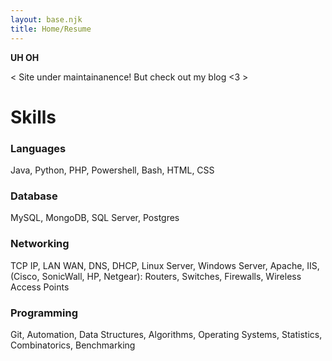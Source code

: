 ```yaml
---
layout: base.njk
title: Home/Resume
---
```

**UH OH**

&lt; Site under maintainanence! But check out my blog <3 &gt;

# Skills
### Languages
Java, Python, PHP, Powershell, Bash, HTML, CSS
### Database
MySQL, MongoDB, SQL Server, Postgres
### Networking
TCP IP, LAN WAN, DNS, DHCP, Linux Server, Windows Server, Apache, IIS, (Cisco, SonicWall, HP, Netgear): Routers, Switches, Firewalls, Wireless Access Points
### Programming
Git, Automation, Data Structures, Algorithms, Operating Systems, Statistics, Combinatorics, Benchmarking

